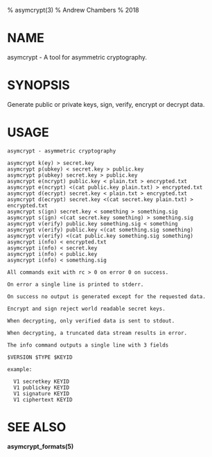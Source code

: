 % asymcrypt(3)
% Andrew Chambers
% 2018

# NAME

asymcrypt - A tool for asymmetric cryptography.

# SYNOPSIS

Generate public or private keys, sign, verify, encrypt or decrypt data.

# USAGE

```
asymcrypt - asymmetric cryptography

asymcrypt k(ey) > secret.key
asymcrypt p(ubkey) < secret.key > public.key
asymcrypt p(ubkey) secret.key > public.key
asymcrypt e(ncrypt) public.key < plain.txt > encrypted.txt
asymcrypt e(ncrypt) <(cat public.key plain.txt) > encrypted.txt
asymcrypt d(ecrypt) secret.key < plain.txt > encrypted.txt
asymcrypt d(ecrypt) secret.key <(cat secret.key plain.txt) > encrypted.txt
asymcrypt s(ign) secret.key < something > something.sig
asymcrypt s(ign) <(cat secret.key something) > something.sig
asymcrypt v(erify) public.key something.sig < something
asymcrypt v(erify) public.key <(cat something.sig something)
asymcrypt v(erify) <(cat public.key something.sig something)
asymcrypt i(nfo) < encrypted.txt
asymcrypt i(nfo) < secret.key
asymcrypt i(nfo) < public.key
asymcrypt i(nfo) < something.sig

All commands exit with rc > 0 on error 0 on success.

On error a single line is printed to stderr.

On success no output is generated except for the requested data.

Encrypt and sign reject world readable secret keys.

When decrypting, only verified data is sent to stdout.

When decrypting, a truncated data stream results in error.

The info command outputs a single line with 3 fields

$VERSION $TYPE $KEYID

example:

  V1 secretkey KEYID
  V1 publickey KEYID
  V1 signature KEYID
  V1 ciphertext KEYID
```


# SEE ALSO

**asymcrypt_formats(5)**
